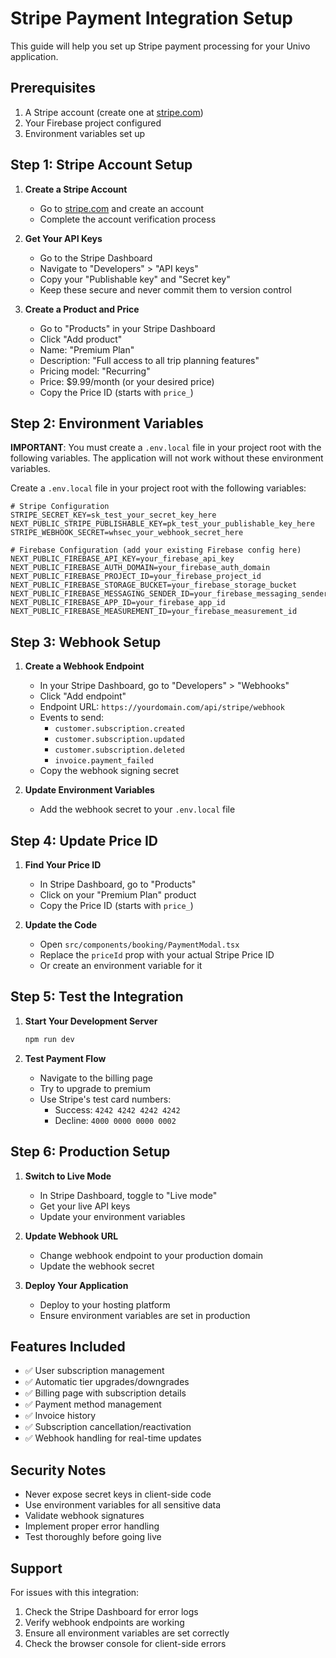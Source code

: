 # Stripe Payment Integration Setup

This guide will help you set up Stripe payment processing for your Univo application.

## Prerequisites

1. A Stripe account (create one at [stripe.com](https://stripe.com))
2. Your Firebase project configured
3. Environment variables set up

## Step 1: Stripe Account Setup

1. **Create a Stripe Account**
   - Go to [stripe.com](https://stripe.com) and create an account
   - Complete the account verification process

2. **Get Your API Keys**
   - Go to the Stripe Dashboard
   - Navigate to "Developers" > "API keys"
   - Copy your "Publishable key" and "Secret key"
   - Keep these secure and never commit them to version control

3. **Create a Product and Price**
   - Go to "Products" in your Stripe Dashboard
   - Click "Add product"
   - Name: "Premium Plan"
   - Description: "Full access to all trip planning features"
   - Pricing model: "Recurring"
   - Price: $9.99/month (or your desired price)
   - Copy the Price ID (starts with `price_`)

## Step 2: Environment Variables

**IMPORTANT**: You must create a `.env.local` file in your project root with the following variables. The application will not work without these environment variables.

Create a `.env.local` file in your project root with the following variables:

```env
# Stripe Configuration
STRIPE_SECRET_KEY=sk_test_your_secret_key_here
NEXT_PUBLIC_STRIPE_PUBLISHABLE_KEY=pk_test_your_publishable_key_here
STRIPE_WEBHOOK_SECRET=whsec_your_webhook_secret_here

# Firebase Configuration (add your existing Firebase config here)
NEXT_PUBLIC_FIREBASE_API_KEY=your_firebase_api_key
NEXT_PUBLIC_FIREBASE_AUTH_DOMAIN=your_firebase_auth_domain
NEXT_PUBLIC_FIREBASE_PROJECT_ID=your_firebase_project_id
NEXT_PUBLIC_FIREBASE_STORAGE_BUCKET=your_firebase_storage_bucket
NEXT_PUBLIC_FIREBASE_MESSAGING_SENDER_ID=your_firebase_messaging_sender_id
NEXT_PUBLIC_FIREBASE_APP_ID=your_firebase_app_id
NEXT_PUBLIC_FIREBASE_MEASUREMENT_ID=your_firebase_measurement_id
```

## Step 3: Webhook Setup

1. **Create a Webhook Endpoint**
   - In your Stripe Dashboard, go to "Developers" > "Webhooks"
   - Click "Add endpoint"
   - Endpoint URL: `https://yourdomain.com/api/stripe/webhook`
   - Events to send:
     - `customer.subscription.created`
     - `customer.subscription.updated`
     - `customer.subscription.deleted`
     - `invoice.payment_failed`
   - Copy the webhook signing secret

2. **Update Environment Variables**
   - Add the webhook secret to your `.env.local` file

## Step 4: Update Price ID

1. **Find Your Price ID**
   - In Stripe Dashboard, go to "Products"
   - Click on your "Premium Plan" product
   - Copy the Price ID (starts with `price_`)

2. **Update the Code**
   - Open `src/components/booking/PaymentModal.tsx`
   - Replace the `priceId` prop with your actual Stripe Price ID
   - Or create an environment variable for it

## Step 5: Test the Integration

1. **Start Your Development Server**
   ```bash
   npm run dev
   ```

2. **Test Payment Flow**
   - Navigate to the billing page
   - Try to upgrade to premium
   - Use Stripe's test card numbers:
     - Success: `4242 4242 4242 4242`
     - Decline: `4000 0000 0000 0002`

## Step 6: Production Setup

1. **Switch to Live Mode**
   - In Stripe Dashboard, toggle to "Live mode"
   - Get your live API keys
   - Update your environment variables

2. **Update Webhook URL**
   - Change webhook endpoint to your production domain
   - Update the webhook secret

3. **Deploy Your Application**
   - Deploy to your hosting platform
   - Ensure environment variables are set in production

## Features Included

- ✅ User subscription management
- ✅ Automatic tier upgrades/downgrades
- ✅ Billing page with subscription details
- ✅ Payment method management
- ✅ Invoice history
- ✅ Subscription cancellation/reactivation
- ✅ Webhook handling for real-time updates

## Security Notes

- Never expose secret keys in client-side code
- Use environment variables for all sensitive data
- Validate webhook signatures
- Implement proper error handling
- Test thoroughly before going live

## Support

For issues with this integration:
1. Check the Stripe Dashboard for error logs
2. Verify webhook endpoints are working
3. Ensure all environment variables are set correctly
4. Check the browser console for client-side errors
